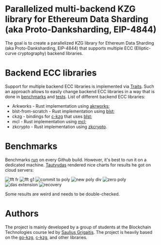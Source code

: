 # Parallelized multi-backend KZG library for Ethereum Data Sharding (aka Proto-Danksharding, EIP-4844)

The goal is to create a parallelized KZG library for Ethereum Data Sharding (aka Proto-Danksharding, EIP-4844) that supports multiple ECC (Elliptic-curve cryptography) backend libraries.

# Backend ECC libraries

Support for multiple backend ECC libraries is implemented via [Traits](https://github.com/sifraitech/kzg/blob/main/kzg/src/lib.rs). Such an approach allows to easily change backend ECC libraries in a way that is done in [benchmarks](https://github.com/sifraitech/kzg/tree/main/kzg-bench/src/benches) and [tests](https://github.com/sifraitech/kzg/tree/main/kzg-bench/src/tests). List of different backend ECC libraries:

* Arkworks - Rust implementation using [akrworks](https://github.com/arkworks-rs);
* blst-from-scratch - Rust implementation using [blst](https://github.com/supranational/blst);
* ckzg - bindings for [c-kzg](https://github.com/benjaminion/c-kzg) that uses [blst](https://github.com/supranational/blst);
* mcl - Rust implementation using [mcl](https://github.com/herumi/mcl);
* zkcrypto - Rust implementation using [zkcrypto](https://github.com/zkcrypto).

# Benchmarks

Benchmarks [run](https://github.com/sifraitech/kzg/blob/main/.github/workflows/benchmarks.yml) on every Github build. However, it's best to run it on a dedicated machine. [Tautvydas](https://github.com/belijzajac) rendered nice charts for results he got on cloud servers:

![fft fr](images/fft_fr.png)
![fft g1](images/fft_g1.png)
![commit to poly](images/commit_to_poly.png)
![new poly div](images/new_poly_div.png)
![zero poly](images/zero_poly.png)
![das extension](images/das_extension.png)
![recovery](images/recovery.png)

Some results are weird and needs to be double-checked.

# Authors

The project is mainly developed by a group of students at the Blockchain Technologies course led by [Saulius Grigaitis](https://twitter.com/sauliuseth). The project is heavily based on the [go-kzg](https://github.com/protolambda/go-kzg), [c-kzg](https://github.com/benjaminion/c-kzg), and other libraries.